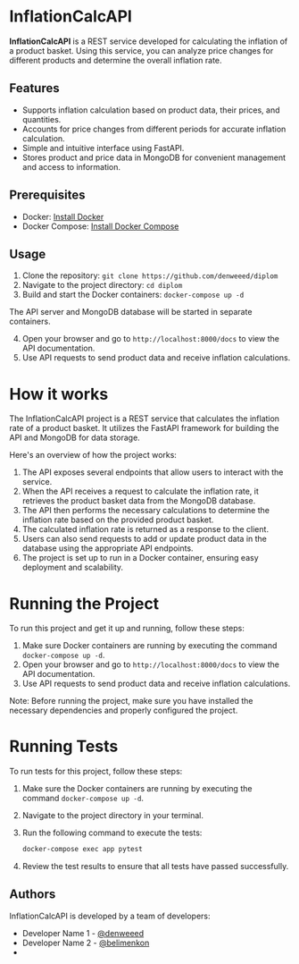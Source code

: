 # InflationCalcAPI

**InflationCalcAPI** is a REST service developed for calculating the inflation of a product basket. Using this service, you can analyze price changes for different products and determine the overall inflation rate.

## Features

- Supports inflation calculation based on product data, their prices, and quantities.
- Accounts for price changes from different periods for accurate inflation calculation.
- Simple and intuitive interface using FastAPI.
- Stores product and price data in MongoDB for convenient management and access to information.

## Prerequisites

- Docker: [Install Docker](https://docs.docker.com/get-docker/)
- Docker Compose: [Install Docker Compose](https://docs.docker.com/compose/install/)

## Usage

1. Clone the repository: `git clone https://github.com/denweeed/diplom`
2. Navigate to the project directory: `cd diplom`
3. Build and start the Docker containers: `docker-compose up -d` 

The API server and MongoDB database will be started in separate containers.

4. Open your browser and go to `http://localhost:8000/docs` to view the API documentation.
5. Use API requests to send product data and receive inflation calculations.

# How it works

The InflationCalcAPI project is a REST service that calculates the inflation rate of a product basket. It utilizes the FastAPI framework for building the API and MongoDB for data storage.

Here's an overview of how the project works:

1. The API exposes several endpoints that allow users to interact with the service.
2. When the API receives a request to calculate the inflation rate, it retrieves the product basket data from the MongoDB database.
3. The API then performs the necessary calculations to determine the inflation rate based on the provided product basket.
4. The calculated inflation rate is returned as a response to the client.
5. Users can also send requests to add or update product data in the database using the appropriate API endpoints.
6. The project is set up to run in a Docker container, ensuring easy deployment and scalability.

# Running the Project

To run this project and get it up and running, follow these steps:

1. Make sure Docker containers are running by executing the command `docker-compose up -d`.
2. Open your browser and go to `http://localhost:8000/docs` to view the API documentation.
3. Use API requests to send product data and receive inflation calculations.

Note: Before running the project, make sure you have installed the necessary dependencies and properly configured the project.

# Running Tests

To run tests for this project, follow these steps:

1. Make sure the Docker containers are running by executing the command `docker-compose up -d`.
2. Navigate to the project directory in your terminal.
3. Run the following command to execute the tests:

   ```bash
   docker-compose exec app pytest
   
4. Review the test results to ensure that all tests have passed successfully.

## Authors

InflationCalcAPI is developed by a team of developers:

- Developer Name 1 - [@denweeed](https://github.com/denweeed)
- Developer Name 2 - [@belimenkon](https://github.com/belimenkon)
- 